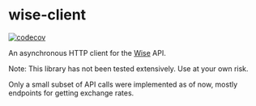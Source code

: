 # wise-client

[![codecov](https://codecov.io/gh/chen-ky/wise-client/branch/main/graph/badge.svg?token=V104613JFS)](https://codecov.io/gh/chen-ky/wise-client)

An asynchronous HTTP client for the [Wise](https://wise.com) API.

Note: This library has not been tested extensively. Use at your own risk.

Only a small subset of API calls were implemented as of now, mostly endpoints
for getting exchange rates.

